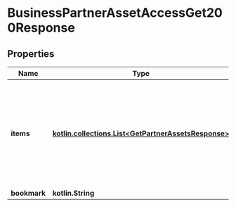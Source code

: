 
# BusinessPartnerAssetAccessGet200Response

## Properties
| Name | Type | Description | Notes |
| ------------ | ------------- | ------------- | ------------- |
| **items** | [**kotlin.collections.List&lt;GetPartnerAssetsResponse&gt;**](GetPartnerAssetsResponse.md) | List assets on which you granted access to your partner or assets on which your partner has granted you access. |  |
| **bookmark** | **kotlin.String** |  |  [optional] |




